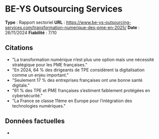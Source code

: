 # BE-YS Outsourcing Services

**Type** : Rapport sectoriel
**URL** : https://www.be-ys-outsourcing-services.com/transformation-numerique-des-pme-en-2025/
**Date** : 26/11/2024
**Fiabilité** : 7/10

## Citations

* "La transformation numérique n’est plus une option mais une nécessité stratégique pour les PME françaises."
* "En 2024, 64 % des dirigeants de TPE considèrent la digitalisation comme un enjeu important."
* "Seulement 17 % des entreprises françaises ont une bonne santé digitale."
* "61 % des TPE et PME françaises s’estiment faiblement protégées en cybersécurité."
* "La France se classe 11ème en Europe pour l’intégration des technologies numériques."

## Données factuelles

- 
